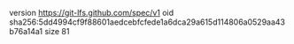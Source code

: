 version https://git-lfs.github.com/spec/v1
oid sha256:5dd4994cf9f88601aedcebfcfede1a6dca29a615d114806a0529aa43b76a14a1
size 81
